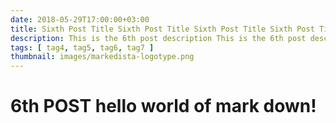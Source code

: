 ```yaml
---
date: 2018-05-29T17:00:00+03:00
title: Sixth Post Title Sixth Post Title Sixth Post Title Sixth Post Title Sixth Post Title Sixth Post Title Sixth Post Title Sixth Post Title Sixth Post Title
description: This is the 6th post description This is the 6th post description This is the 6th post description This is the 6th post description This is the 6th post description This is the 6th post description This is the 6th post description
tags: [ tag4, tag5, tag6, tag7 ]
thumbnail: images/markedista-logotype.png
---
```

# 6th POST **hello world** of mark down!